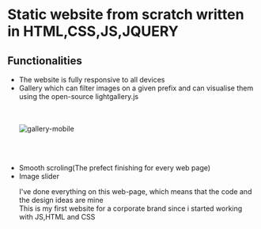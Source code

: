 <h1> Static website from scratch written in HTML,CSS,JS,JQUERY</h1>

<h2>Functionalities</h2>

<ul>
<li>The website is fully responsive to all devices</li>
<li>Gallery which can filter images on a given prefix and can visualise them using the open-source lightgallery.js</li><br><br>
  
  ![gallery-mobile](https://user-images.githubusercontent.com/99186919/168271616-a8c8a4e8-4f1e-4e98-bf4c-a83067758d70.gif)

  
  <br><br>
  
<li>Smooth scroling(The prefect finishing for every web page)</li>
<li>Image slider</li>

  

I've done everything on this web-page, which means that the code and the design ideas are mine <br>
This is my first website for a corporate brand since i started working with JS,HTML and CSS

